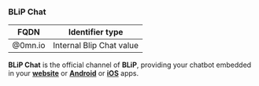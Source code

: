 ### BLiP Chat
| FQDN                     | Identifier type             | 
|--------------------------|-----------------------------|
| @0mn.io                  | Internal Blip Chat value    |

**BLiP Chat** is the official channel of **BLiP**, providing your chatbot embedded in your [**website**](https://github.com/takenet/blip-chat-web) or [**Android**](https://github.com/takenet/blip-chat-android) or [**iOS**](https://github.com/takenet/blip-chat-ios) apps.

